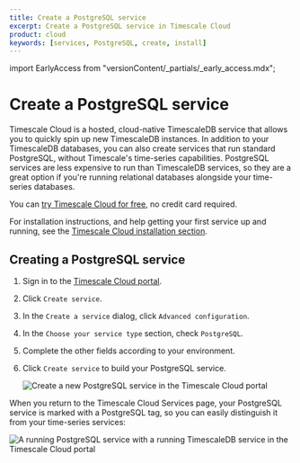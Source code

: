 ```yaml
---
title: Create a PostgreSQL service
excerpt: Create a PostgreSQL service in Timescale Cloud
product: cloud
keywords: [services, PostgreSQL, create, install]
---
```


import EarlyAccess from "versionContent/_partials/_early_access.mdx";

# Create a PostgreSQL service

<EarlyAccess />

Timescale Cloud is a hosted, cloud-native TimescaleDB service that allows you to
quickly spin up new TimescaleDB instances. In addition to your TimescaleDB
databases, you can also create services that run standard PostgreSQL, without
Timescale's time-series capabilities. PostgreSQL services are less expensive to
run than TimescaleDB services, so they are a great option if you're running
relational databases alongside your time-series databases.

You can [try Timescale Cloud for free][sign-up], no credit card required.

For installation instructions, and help getting your first service up and
running, see the [Timescale Cloud installation section][cloud-install].

<procedure>

## Creating a PostgreSQL service

1.  Sign in to the [Timescale Cloud portal][cloud-console].
1.  Click `Create service`.
1.  In the `Create a service` dialog, click `Advanced configuration`.
1.  In the `Choose your service type` section, check `PostgreSQL`.
1.  Complete the other fields according to your environment.
1.  Click `Create service` to build your PostgreSQL service.

    <img
        class="main-content__illustration"
        src="https://s3.amazonaws.com/assets.timescale.com/docs/images/tsc-create-pgservice.png"
        alt="Create a new PostgreSQL service in the Timescale Cloud portal"
    />

</procedure>

When you return to the Timescale Cloud Services page, your PostgreSQL service is
marked with a PostgreSQL tag, so you can easily distinguish it from your
time-series services:

<img
    class="main-content__illustration"
    src="https://s3.amazonaws.com/assets.timescale.com/docs/images/tsc-view-pgservice.png"
    alt="A running PostgreSQL service with a running TimescaleDB service in the Timescale Cloud portal"
/>

[cloud-install]: /install/:currentVersion:/installation-cloud/
[sign-up]: https://www.timescale.com/timescale-signup
[cloud-console]: /console.cloud.timescale.com/
